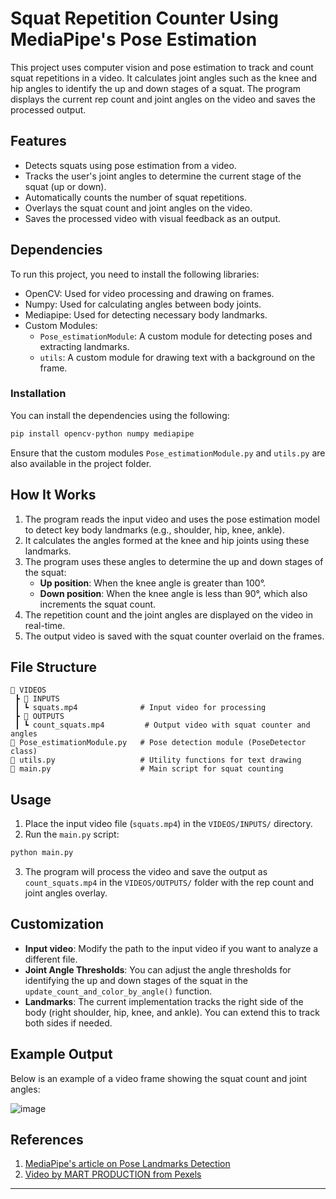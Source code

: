 # Squat Repetition Counter Using MediaPipe's Pose Estimation

This project uses computer vision and pose estimation to track and count squat repetitions in a video. It calculates joint angles such as the knee and hip angles to identify the up and down stages of a squat. The program displays the current rep count and joint angles on the video and saves the processed output.

## Features

- Detects squats using pose estimation from a video.
- Tracks the user's joint angles to determine the current stage of the squat (up or down).
- Automatically counts the number of squat repetitions.
- Overlays the squat count and joint angles on the video.
- Saves the processed video with visual feedback as an output.

## Dependencies

To run this project, you need to install the following libraries:

- OpenCV: Used for video processing and drawing on frames.
- Numpy: Used for calculating angles between body joints.
- Mediapipe: Used for detecting necessary body landmarks.
- Custom Modules:
  - `Pose_estimationModule`: A custom module for detecting poses and extracting landmarks.
  - `utils`: A custom module for drawing text with a background on the frame.

### Installation

You can install the dependencies using the following:

```bash
pip install opencv-python numpy mediapipe
```

Ensure that the custom modules `Pose_estimationModule.py` and `utils.py` are also available in the project folder.

## How It Works

1. The program reads the input video and uses the pose estimation model to detect key body landmarks (e.g., shoulder, hip, knee, ankle).
2. It calculates the angles formed at the knee and hip joints using these landmarks.
3. The program uses these angles to determine the up and down stages of the squat:
   - **Up position**: When the knee angle is greater than 100°.
   - **Down position**: When the knee angle is less than 90°, which also increments the squat count.
4. The repetition count and the joint angles are displayed on the video in real-time.
5. The output video is saved with the squat counter overlaid on the frames.

## File Structure

```
📂 VIDEOS
 ┣ 📂 INPUTS
 ┃ ┗ squats.mp4              # Input video for processing
 ┣ 📂 OUTPUTS
 ┃ ┗ count_squats.mp4         # Output video with squat counter and angles
📜 Pose_estimationModule.py   # Pose detection module (PoseDetector class)
📜 utils.py                   # Utility functions for text drawing
📜 main.py                    # Main script for squat counting
```

## Usage

1. Place the input video file (`squats.mp4`) in the `VIDEOS/INPUTS/` directory.
2. Run the `main.py` script:

```bash
python main.py
```

3. The program will process the video and save the output as `count_squats.mp4` in the `VIDEOS/OUTPUTS/` folder with the rep count and joint angles overlay.

## Customization

- **Input video**: Modify the path to the input video if you want to analyze a different file.
- **Joint Angle Thresholds**: You can adjust the angle thresholds for identifying the up and down stages of the squat in the `update_count_and_color_by_angle()` function.
- **Landmarks**: The current implementation tracks the right side of the body (right shoulder, hip, knee, and ankle). You can extend this to track both sides if needed.

## Example Output

Below is an example of a video frame showing the squat count and joint angles:

![image](https://github.com/user-attachments/assets/ee3d4211-d1b3-4226-9281-d7aaa09c83a5)


## References
1. [MediaPipe's article on Pose Landmarks Detection](https://ai.google.dev/edge/mediapipe/solutions/vision/pose_landmarker)
2. [Video by MART  PRODUCTION from Pexels](https://www.pexels.com/video/a-woman-in-activewear-doing-squats-at-home-8837221/)
---

